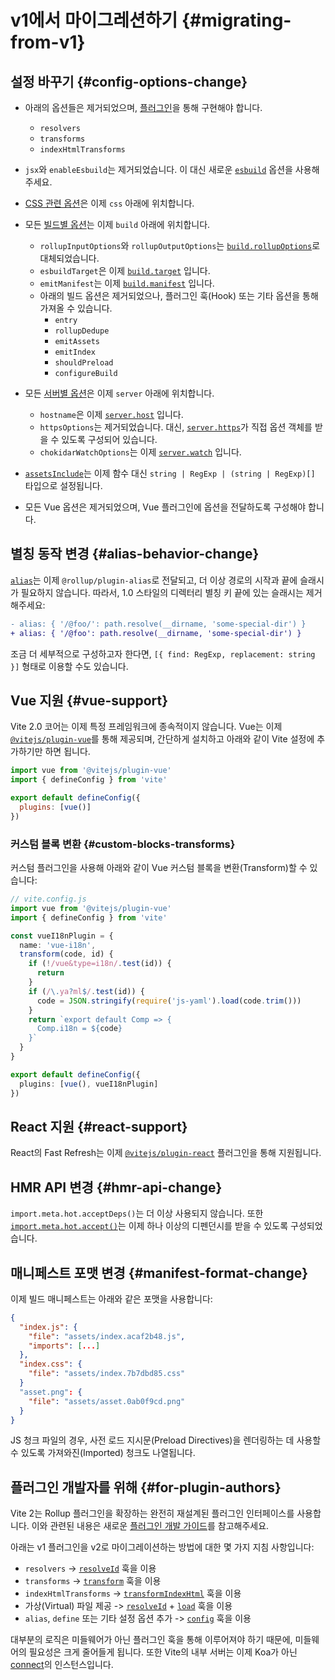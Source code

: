 # v1에서 마이그레션하기 {#migrating-from-v1}

## 설정 바꾸기 {#config-options-change}

- 아래의 옵션들은 제거되었으며, [플러그인](./api-plugin)을 통해 구현해야 합니다.

  - `resolvers`
  - `transforms`
  - `indexHtmlTransforms`

- `jsx`와 `enableEsbuild`는 제거되었습니다. 이 대신 새로운 [`esbuild`](/config/#esbuild) 옵션을 사용해주세요.

- [CSS 관련 옵션](/config/#css-modules)은 이제 `css` 아래에 위치합니다.

- 모든 [빌드별 옵션](/config/#build-options)는 이제 `build` 아래에 위치합니다.

  - `rollupInputOptions`와 `rollupOutputOptions`는 [`build.rollupOptions`](/config/#build-rollupoptions)로 대체되었습니다.
  - `esbuildTarget`은 이제 [`build.target`](/config/#build-target) 입니다.
  - `emitManifest`는 이제 [`build.manifest`](/config/#build-manifest) 입니다.
  - 아래의 빌드 옵션은 제거되었으나, 플러그인 훅(Hook) 또는 기타 옵션을 통해 가져올 수 있습니다.
    - `entry`
    - `rollupDedupe`
    - `emitAssets`
    - `emitIndex`
    - `shouldPreload`
    - `configureBuild`

- 모든 [서버별 옵션](/config/#server-options)은 이제 `server` 아래에 위치합니다.

  - `hostname`은 이제 [`server.host`](/config/#server-host) 입니다.
  - `httpsOptions`는 제거되었습니다. 대신, [`server.https`](/config/#server-https)가 직접 옵션 객체를 받을 수 있도록 구성되어 있습니다.
  - `chokidarWatchOptions`는 이제 [`server.watch`](/config/#server-watch) 입니다.

- [`assetsInclude`](/config/#assetsinclude)는 이제 함수 대신 `string | RegExp | (string | RegExp)[]` 타입으로 설정됩니다.

- 모든 Vue 옵션은 제거되었으며, Vue 플러그인에 옵션을 전달하도록 구성해야 합니다.

## 별칭 동작 변경 {#alias-behavior-change}

[`alias`](/config/#resolve-alias)는 이제 `@rollup/plugin-alias`로 전달되고, 더 이상 경로의 시작과 끝에 슬래시가 필요하지 않습니다. 따라서, 1.0 스타일의 디렉터리 별칭 키 끝에 있는 슬래시는 제거해주세요:

```diff
- alias: { '/@foo/': path.resolve(__dirname, 'some-special-dir') }
+ alias: { '/@foo': path.resolve(__dirname, 'some-special-dir') }
```

조금 더 세부적으로 구성하고자 한다면, `[{ find: RegExp, replacement: string }]` 형태로 이용할 수도 있습니다.

## Vue 지원 {#vue-support}

Vite 2.0 코어는 이제 특정 프레임워크에 종속적이지 않습니다. Vue는 이제 [`@vitejs/plugin-vue`](https://github.com/vitejs/vite/tree/main/packages/plugin-vue)를 통해 제공되며, 간단하게 설치하고 아래와 같이 Vite 설정에 추가하기만 하면 됩니다.

```js
import vue from '@vitejs/plugin-vue'
import { defineConfig } from 'vite'

export default defineConfig({
  plugins: [vue()]
})
```

### 커스텀 블록 변환 {#custom-blocks-transforms}

커스텀 플러그인을 사용해 아래와 같이 Vue 커스텀 블록을 변환(Transform)할 수 있습니다:

```ts
// vite.config.js
import vue from '@vitejs/plugin-vue'
import { defineConfig } from 'vite'

const vueI18nPlugin = {
  name: 'vue-i18n',
  transform(code, id) {
    if (!/vue&type=i18n/.test(id)) {
      return
    }
    if (/\.ya?ml$/.test(id)) {
      code = JSON.stringify(require('js-yaml').load(code.trim()))
    }
    return `export default Comp => {
      Comp.i18n = ${code}
    }`
  }
}

export default defineConfig({
  plugins: [vue(), vueI18nPlugin]
})
```

## React 지원 {#react-support}

React의 Fast Refresh는 이제 [`@vitejs/plugin-react`](https://github.com/vitejs/vite/tree/main/packages/plugin-react) 플러그인을 통해 지원됩니다.

## HMR API 변경 {#hmr-api-change}

`import.meta.hot.acceptDeps()`는 더 이상 사용되지 않습니다. 또한 [`import.meta.hot.accept()`](./api-hmr#hot-accept-deps-cb)는 이제 하나 이상의 디펜던시를 받을 수 있도록 구성되었습니다.

## 매니페스트 포맷 변경 {#manifest-format-change}

이제 빌드 매니페스트는 아래와 같은 포맷을 사용합니다:

```json
{
  "index.js": {
    "file": "assets/index.acaf2b48.js",
    "imports": [...]
  },
  "index.css": {
    "file": "assets/index.7b7dbd85.css"
  }
  "asset.png": {
    "file": "assets/asset.0ab0f9cd.png"
  }
}
```

JS 청크 파일의 경우, 사전 로드 지시문(Preload Directives)을 렌더링하는 데 사용할 수 있도록 가져와진(Imported) 청크도 나열됩니다.

## 플러그인 개발자를 위해 {#for-plugin-authors}

Vite 2는 Rollup 플러그인을 확장하는 완전히 재설계된 플러그인 인터페이스를 사용합니다. 이와 관련된 내용은 새로운 [플러그인 개발 가이드](./api-plugin)를 참고해주세요.

아래는 v1 플러그인을 v2로 마이그레이션하는 방법에 대한 몇 가지 지침 사항입니다:

- `resolvers` -> [`resolveId`](https://rollupjs.org/guide/en/#resolveid) 훅을 이용
- `transforms` -> [`transform`](https://rollupjs.org/guide/en/#transform) 훅을 이용
- `indexHtmlTransforms` -> [`transformIndexHtml`](./api-plugin#transformindexhtml) 훅을 이용
- 가상(Virtual) 파일 제공 -> [`resolveId`](https://rollupjs.org/guide/en/#resolveid) + [`load`](https://rollupjs.org/guide/en/#load) 훅을 이용
- `alias`, `define` 또는 기타 설정 옵션 추가 -> [`config`](./api-plugin#config) 훅을 이용

대부분의 로직은 미들웨어가 아닌 플러그인 훅을 통해 이루어져야 하기 때문에, 미들웨어의 필요성은 크게 줄어들게 됩니다. 또한 Vite의 내부 서버는 이제 Koa가 아닌 [connect](https://github.com/senchalabs/connect)의 인스턴스입니다.
